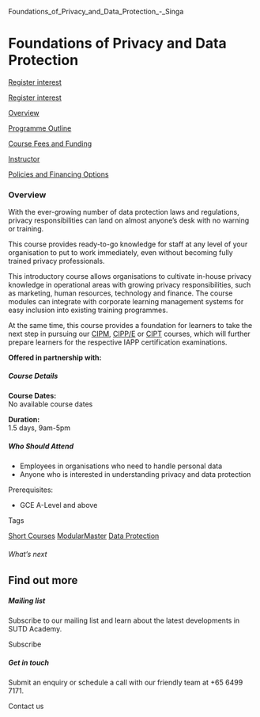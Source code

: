 Foundations_of_Privacy_and_Data_Protection_-_Singa



Foundations of Privacy and Data Protection
==========================================

[Register interest](/admissions/academy/short-courses/short-courses-register-your-interest/?coursename=foundations-of-privacy-and-data-protection)

[Register interest](/admissions/academy/short-courses/short-courses-register-your-interest/?coursename=foundations-of-privacy-and-data-protection)

[Overview](/course/foundations-of-privacy-and-data-protection/#tabs)

[Programme Outline](/course/foundations-of-privacy-and-data-protection/programme-outline/#tabs)

[Course Fees and Funding](/course/foundations-of-privacy-and-data-protection/course-fees-and-funding/#tabs)

[Instructor](/course/foundations-of-privacy-and-data-protection/instructor/#tabs)

[Policies and Financing Options](/course/foundations-of-privacy-and-data-protection/policies-and-financing-options/#tabs)

### Overview

With the ever-growing number of data protection laws and regulations, privacy responsibilities can land on almost anyone’s desk with no warning or training.

This course provides ready-to-go knowledge for staff at any level of your organisation to put to work immediately, even without becoming fully trained privacy professionals.

This introductory course allows organisations to cultivate in-house privacy knowledge in operational areas with growing privacy responsibilities, such as marketing, human resources, technology and finance. The course modules can integrate with corporate learning management systems for easy inclusion into existing training programmes.

At the same time, this course provides a foundation for learners to take the next step in pursuing our [CIPM](/course/certified-information-privacy-manager-cipm/), [CIPP/E](/course/certified-information-privacy-professional-europe-cipp-e/) or [CIPT](/course/certified-information-privacy-technologist-cipt/) courses, which will further prepare learners for the respective IAPP certification examinations.

**Offered in partnership with:**

##### **Course Details**

**Course Dates:**  
No available course dates

**Duration:**  
1.5 days, 9am-5pm

##### **Who Should Attend**

* Employees in organisations who need to handle personal data
* Anyone who is interested in understanding privacy and data protection

Prerequisites:

* GCE A-Level and above

Tags

[Short Courses](/admissions/academy/courses-and-modules/?academy-type-course=780)
[ModularMaster](/admissions/academy/courses-and-modules/?academy-type-course=792)
[Data Protection](/admissions/academy/courses-and-modules/?discipline=793)

###### What’s next

Find out more
-------------

##### Mailing list

Subscribe to our mailing list and learn about the latest developments in SUTD Academy.

Subscribe

##### Get in touch

Submit an enquiry or schedule a call with our friendly team at +65 6499 7171.

Contact us


